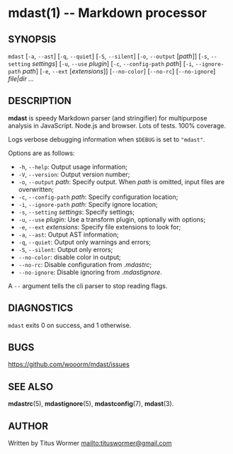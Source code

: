 # mdast(1) -- Markdown processor

## SYNOPSIS

`mdast` \[`-a`, `--ast`\] \[`-q`, `--quiet`\] \[`-S`, `--silent`\] \[`-o`, `--output` \[_path_\]\] \[`-s`, `--setting` _settings_\] \[`-u`, `--use` _plugin_\] \[`-c`, `--config-path` _path_\] \[`-i`, `--ignore-path` _path_\] \[`-e`, `--ext` \[_extensions_\]\] \[`--no-color`\] \[`--no-rc`\] \[`--no-ignore`\] _file|dir_ _..._

## DESCRIPTION

**mdast** is speedy Markdown parser (and stringifier) for multipurpose analysis in JavaScript.  Node.js and browser.  Lots of tests.  100% coverage.

Logs verbose debugging information when `$DEBUG` is set to `"mdast"`.

Options are as follows:

*   `-h`, `--help`: Output usage information;
*   `-V`, `--version`: Output version number;
*   `-o`, `--output` _path_: Specify output.  When _path_ is omitted, input files are overwritten;
*   `-c`, `--config-path` _path_: Specify configuration location;
*   `-i`, `--ignore-path` _path_: Specify ignore location;
*   `-s`, `--setting` _settings_: Specify settings;
*   `-u`, `--use` _plugin_: Use a transform plugin, optionally with options;
*   `-e`, `--ext` _extensions_: Specify file extensions to look for;
*   `-a`, `--ast`: Output AST information;
*   `-q`, `--quiet`: Output only warnings and errors;
*   `-S`, `--silent`: Output only errors;
*   `--no-color`: disable color in output;
*   `--no-rc`: Disable configuration from _.mdastrc_;
*   `--no-ignore`: Disable ignoring from _.mdastignore_.

A `--` argument tells the cli parser to stop reading flags.

## DIAGNOSTICS

`mdast` exits 0 on success, and 1 otherwise.

## BUGS

<https://github.com/wooorm/mdast/issues>

## SEE ALSO

**mdastrc**(5), **mdastignore**(5), **mdastconfig**(7), **mdast**(3).

## AUTHOR

Written by Titus Wormer <mailto:tituswormer@gmail.com>
